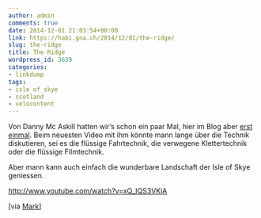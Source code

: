 ```yaml
---
author: admin
comments: true
date: 2014-12-01 21:03:54+00:00
link: https://habi.gna.ch/2014/12/01/the-ridge/
slug: the-ridge
title: The Ridge
wordpress_id: 3639
categories:
- linkdump
tags:
- isle of skye
- scotland
- velocontent
---
```


Von Danny Mc Askill hatten wir’s schon ein paar Mal, hier im Blog aber [erst einmal](https://habi.gna.ch/?s=askill).
Beim neuesten Video mit ihm könnte mann lange über die Technik diskutieren, sei es die flüssige Fahrtechnik, die verwegene Klettertechnik oder die flüssige Filmtechnik.

Aber mann kann auch einfach die wunderbare Landschaft der Isle of Skye geniessen.

http://www.youtube.com/watch?v=xQ_IQS3VKjA

[via [Mark](https://permanenttourist.ch/2014/10/the-ridge/)]
